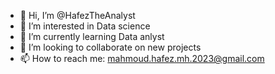 - 👋 Hi, I’m @HafezTheAnalyst
- 👀 I’m interested in Data science
- 🌱 I’m currently learning Data anlyst
- 💞️ I’m looking to collaborate on new projects
- 📫 How to reach me: mahmoud.hafez.mh.2023@gmail.com

<!---
HafezTheAnalyst/HafezTheAnalyst is a ✨ special ✨ repository because its `README.md` (this file) appears on your GitHub profile.
You can click the Preview link to take a look at your changes.
--->
